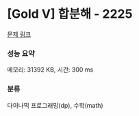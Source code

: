 # [Gold V] 합분해 - 2225 

[문제 링크](https://www.acmicpc.net/problem/2225) 

### 성능 요약

메모리: 31392 KB, 시간: 300 ms

### 분류

다이나믹 프로그래밍(dp), 수학(math)

